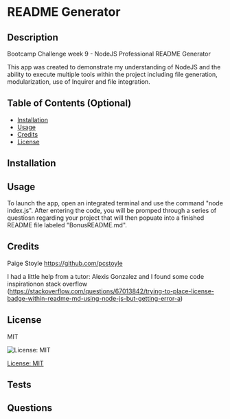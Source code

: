 # README Generator

## Description

Bootcamp Challenge week 9 - NodeJS Professional README Generator

This app was created to demonstrate my understanding of NodeJS and the ability to execute multiple tools within the project including file generation, modularization, use of Inquirer and file integration. 

## Table of Contents (Optional)

- [Installation](#installation)
- [Usage](#usage)
- [Credits](#credits)
- [License](#license)

## Installation

## Usage

To launch the app, open an integrated terminal and use the command "node index.js". 
After entering the code, you will be promped through a series of questiosn regarding your project that will then popuate into a finished README file labeled "BonusREADME.md".

## Credits

Paige Stoyle 
https://github.com/pcstoyle

I had a little help from a tutor: Alexis Gonzalez and I found some code inspirationon stack overflow (https://stackoverflow.com/questions/67013842/trying-to-place-license-badge-within-readme-md-using-node-js-but-getting-error-a) 

## License 
MIT

![License: MIT](https://img.shields.io/badge/license-mit-green.svg)

[License: MIT](https://www.mit.edu/~amini/LICENSE.md)

## Tests

## Questions